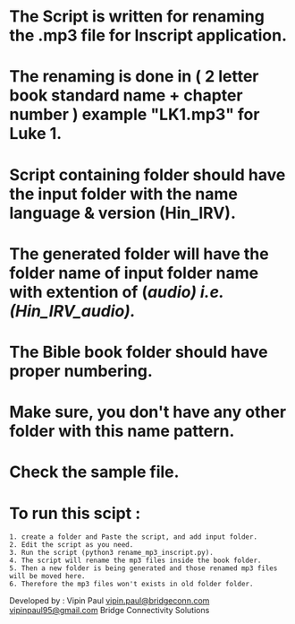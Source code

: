 # The Script is written for renaming the .mp3 file for Inscript application.

# The renaming is done in ( 2 letter book standard name + chapter number ) example "LK1.mp3" for Luke 1.

# Script containing folder should have the input folder with the name language & version (Hin_IRV).

# The generated folder will have the folder name of input folder name with extention of (_audio) i.e.(Hin_IRV_audio)._

# The Bible book folder should have proper numbering.

# Make sure, you don't have any other folder with this name pattern.

# Check the sample file.

# To run this scipt :
	1. create a folder and Paste the script, and add input folder.
	2. Edit the script as you need.
	3. Run the script (python3 rename_mp3_inscript.py).
	4. The script will rename the mp3 files inside the book folder.
	5. Then a new folder is being generated and those renamed mp3 files will be moved here.
	6. Therefore the mp3 files won't exists in old folder folder.


Developed by : Vipin Paul 
vipin.paul@bridgeconn.com 
vipinpaul95@gmail.com
Bridge Connectivity Solutions